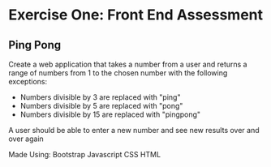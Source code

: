 # Exercise One: Front End Assessment

## Ping Pong

Create a web application that takes a number from a user and returns a range of numbers from 1 to the chosen number with the following exceptions:

- Numbers divisible by 3 are replaced with "ping"
- Numbers divisible by 5 are replaced with "pong"
- Numbers divisible by 15 are replaced with "pingpong"

A user should be able to enter a new number and see new results over and over again

  Made Using:
  Bootstrap
  Javascript
  CSS
  HTML


